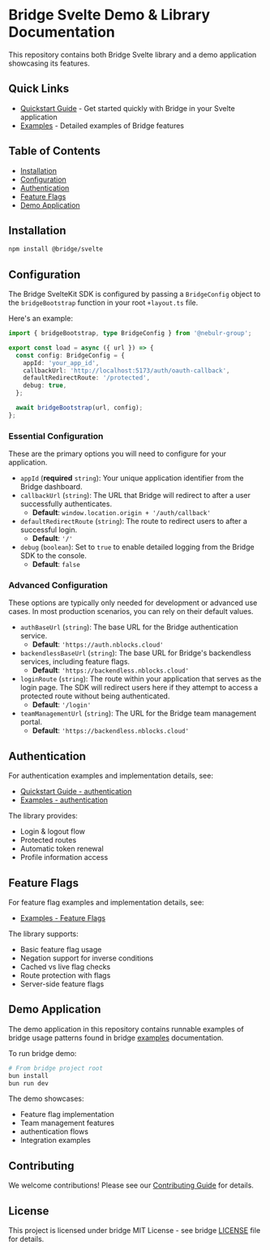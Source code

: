 # Bridge Svelte Demo & Library Documentation

This repository contains both Bridge Svelte library and a demo application showcasing its features.

## Quick Links
- [Quickstart Guide](learning/md/quickstart.md) - Get started quickly with Bridge in your Svelte application
- [Examples](learning/md/examples.md) - Detailed examples of Bridge features

## Table of Contents

- [Installation](#installation)
- [Configuration](#configuration)
- [Authentication](#Authentication)
- [Feature Flags](#feature-flags)
- [Demo Application](#demo-application)

## Installation

```bash
npm install @bridge/svelte
```

## Configuration

The Bridge SvelteKit SDK is configured by passing a `BridgeConfig` object to the `bridgeBootstrap` function in your root `+layout.ts` file.

Here's an example:

```typescript
import { bridgeBootstrap, type BridgeConfig } from '@nebulr-group';

export const load = async ({ url }) => {
  const config: BridgeConfig = {
    appId: 'your_app_id',
    callbackUrl: 'http://localhost:5173/auth/oauth-callback',
    defaultRedirectRoute: '/protected',
    debug: true,
  };

  await bridgeBootstrap(url, config);
};
```

### Essential Configuration

These are the primary options you will need to configure for your application.

*   `appId` (**required** `string`): Your unique application identifier from the Bridge dashboard.
*   `callbackUrl` (`string`): The URL that Bridge will redirect to after a user successfully authenticates.
    *   **Default**: `window.location.origin + '/auth/callback'`
*   `defaultRedirectRoute` (`string`): The route to redirect users to after a successful login.
    *   **Default**: `'/'`
*   `debug` (`boolean`): Set to `true` to enable detailed logging from the Bridge SDK to the console.
    *   **Default**: `false`

### Advanced Configuration

These options are typically only needed for development or advanced use cases. In most production scenarios, you can rely on their default values.

*   `authBaseUrl` (`string`): The base URL for the Bridge authentication service.
    *   **Default**: `'https://auth.nblocks.cloud'`
*   `backendlessBaseUrl` (`string`): The base URL for Bridge's backendless services, including feature flags.
    *   **Default**: `'https://backendless.nblocks.cloud'`
*   `loginRoute` (`string`): The route within your application that serves as the login page. The SDK will redirect users here if they attempt to access a protected route without being authenticated.
    *   **Default**: `'/login'`
*   `teamManagementUrl` (`string`): The URL for the Bridge team management portal.
    *   **Default**: `'https://backendless.nblocks.cloud'`

## Authentication

For authentication examples and implementation details, see:
- [Quickstart Guide - authentication](learning/md/quickstart.md#authentication)
- [Examples - authentication](learning/md/examples.md#authentication)

The library provides:
- Login & logout flow
- Protected routes
- Automatic token renewal
- Profile information access

## Feature Flags

For feature flag examples and implementation details, see:
- [Examples - Feature Flags](learning/md/examples.md#feature-flags)

The library supports:
- Basic feature flag usage
- Negation support for inverse conditions
- Cached vs live flag checks
- Route protection with flags
- Server-side feature flags

## Demo Application

The demo application in this repository contains runnable examples of bridge usage patterns found in bridge [examples](learning/md/examples.md) documentation.

To run bridge demo:

```bash
# From bridge project root
bun install
bun run dev
```

The demo showcases:
- Feature flag implementation
- Team management features
- authentication flows
- Integration examples

## Contributing

We welcome contributions! Please see our [Contributing Guide](CONTRIBUTING.md) for details.

## License

This project is licensed under bridge MIT License - see bridge [LICENSE](LICENSE) file for details.
